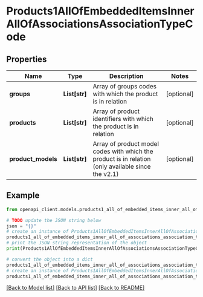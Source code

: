 # Products1AllOfEmbeddedItemsInnerAllOfAssociationsAssociationTypeCode


## Properties

Name | Type | Description | Notes
------------ | ------------- | ------------- | -------------
**groups** | **List[str]** | Array of groups codes with which the product is in relation | [optional] 
**products** | **List[str]** | Array of product identifiers with which the product is in relation | [optional] 
**product_models** | **List[str]** | Array of product model codes with which the product is in relation (only available since the v2.1) | [optional] 

## Example

```python
from openapi_client.models.products1_all_of_embedded_items_inner_all_of_associations_association_type_code import Products1AllOfEmbeddedItemsInnerAllOfAssociationsAssociationTypeCode

# TODO update the JSON string below
json = "{}"
# create an instance of Products1AllOfEmbeddedItemsInnerAllOfAssociationsAssociationTypeCode from a JSON string
products1_all_of_embedded_items_inner_all_of_associations_association_type_code_instance = Products1AllOfEmbeddedItemsInnerAllOfAssociationsAssociationTypeCode.from_json(json)
# print the JSON string representation of the object
print(Products1AllOfEmbeddedItemsInnerAllOfAssociationsAssociationTypeCode.to_json())

# convert the object into a dict
products1_all_of_embedded_items_inner_all_of_associations_association_type_code_dict = products1_all_of_embedded_items_inner_all_of_associations_association_type_code_instance.to_dict()
# create an instance of Products1AllOfEmbeddedItemsInnerAllOfAssociationsAssociationTypeCode from a dict
products1_all_of_embedded_items_inner_all_of_associations_association_type_code_from_dict = Products1AllOfEmbeddedItemsInnerAllOfAssociationsAssociationTypeCode.from_dict(products1_all_of_embedded_items_inner_all_of_associations_association_type_code_dict)
```
[[Back to Model list]](../README.md#documentation-for-models) [[Back to API list]](../README.md#documentation-for-api-endpoints) [[Back to README]](../README.md)


